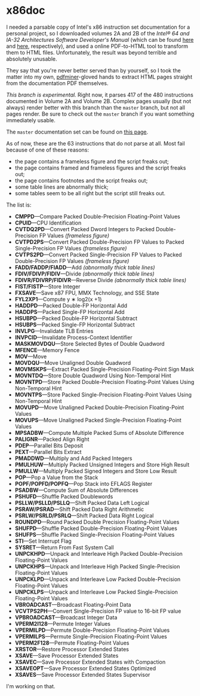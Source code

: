 x86doc
======

I needed a parsable copy of Intel's x86 instruction set documentation for a
personal project, so I downloaded volumes 2A and 2B of the *Intel® 64 and IA-32
Architectures Software Developer's Manual* (which can be found [here][1] and
[here][2], respectively), and used a online PDF-to-HTML tool to transform them
to HTML files. Unfortunately, the result was beyond terrible and absolutely
unusable.

They say that you're never better served than by yourself, so I took the matter
into my own, [pdfminer][3]-gloved hands to extract HTML pages straight from the
documentation PDF themselves.

*This branch is experimental.* Right now, it parses 417 of the 480 instructions
documented in Volume 2A and Volume 2B. Complex pages usually (but not always)
render better with this branch than the `master` branch, but not all pages
render. Be sure to check out the `master` branch if you want something
immediately usable.

The `master` documentation set can be found on [this page][4].

As of now, these are the 63 instructions that do not parse at all. Most fail
because of one of these reasons:

* the page contains a frameless figure and the script freaks out;
* the page contains framed and frameless figures and the script freaks out;
* the page contains footnotes and the script freaks out;
* some table lines are abnormally thick;
* some tables seem to be all right but the script still freaks out.

The list is:

* **CMPPD**—Compare Packed Double-Precision Floating-Point Values
* **CPUID**—CPU Identification
* **CVTDQ2PD**—Convert Packed Dword Integers to Packed Double-Precision FP Values *(frameless figure)*
* **CVTPD2PS**—Convert Packed Double-Precision FP Values to Packed Single-Precision FP Values *(frameless figure)*
* **CVTPS2PD**—Convert Packed Single-Precision FP Values to Packed Double-Precision FP Values *(frameless figure)*
* **FADD/FADDP/FIADD**—Add *(abnormally thick table lines)*
* **FDIV/FDIVP/FIDIV**—Divide *(abnormally thick table lines)*
* **FDIVR/FDIVRP/FIDIVR**—Reverse Divide *(abnormally thick table lines)*
* **FIST/FISTP**—Store Integer 
* **FXSAVE**—Save x87 FPU, MMX Technology, and SSE State 
* **FYL2XP1**—Compute y ∗ log2(x +1) 
* **HADDPD**—Packed Double-FP Horizontal Add 
* **HADDPS**—Packed Single-FP Horizontal Add 
* **HSUBPD**—Packed Double-FP Horizontal Subtract 
* **HSUBPS**—Packed Single-FP Horizontal Subtract 
* **INVLPG**—Invalidate TLB Entries 
* **INVPCID**—Invalidate Process-Context Identifier 
* **MASKMOVDQU**—Store Selected Bytes of Double Quadword 
* **MFENCE**—Memory Fence 
* **MOV**—Move 
* **MOVDQU**—Move Unaligned Double Quadword 
* **MOVMSKPS**—Extract Packed Single-Precision Floating-Point Sign Mask 
* **MOVNTDQ**—Store Double Quadword Using Non-Temporal Hint 
* **MOVNTPD**—Store Packed Double-Precision Floating-Point Values Using Non-Temporal Hint 
* **MOVNTPS**—Store Packed Single-Precision Floating-Point Values Using Non-Temporal Hint 
* **MOVUPD**—Move Unaligned Packed Double-Precision Floating-Point Values 
* **MOVUPS**—Move Unaligned Packed Single-Precision Floating-Point Values 
* **MPSADBW**—Compute Multiple Packed Sums of Absolute Difference 
* **PALIGNR**—Packed Align Right 
* **PDEP**—Parallel Bits Deposit 
* **PEXT**—Parallel Bits Extract 
* **PMADDWD**—Multiply and Add Packed Integers 
* **PMULHUW**—Multiply Packed Unsigned Integers and Store High Result 
* **PMULLW**—Multiply Packed Signed Integers and Store Low Result 
* **POP**—Pop a Value from the Stack 
* **POPF/POPFD/POPFQ**—Pop Stack into EFLAGS Register 
* **PSADBW**—Compute Sum of Absolute Differences 
* **PSHUFD**—Shuffle Packed Doublewords 
* **PSLLW/PSLLD/PSLLQ**—Shift Packed Data Left Logical 
* **PSRAW/PSRAD**—Shift Packed Data Right Arithmetic 
* **PSRLW/PSRLD/PSRLQ**—Shift Packed Data Right Logical 
* **ROUNDPD**—Round Packed Double Precision Floating-Point Values 
* **SHUFPD**—Shuffle Packed Double-Precision Floating-Point Values 
* **SHUFPS**—Shuffle Packed Single-Precision Floating-Point Values 
* **STI**—Set Interrupt Flag 
* **SYSRET**—Return From Fast System Call 
* **UNPCKHPD**—Unpack and Interleave High Packed Double-Precision Floating-Point Values 
* **UNPCKHPS**—Unpack and Interleave High Packed Single-Precision Floating-Point Values 
* **UNPCKLPD**—Unpack and Interleave Low Packed Double-Precision Floating-Point Values 
* **UNPCKLPS**—Unpack and Interleave Low Packed Single-Precision Floating-Point Values 
* **VBROADCAST**—Broadcast Floating-Point Data 
* **VCVTPS2PH**—Convert Single-Precision FP value to 16-bit FP value 
* **VPBROADCAST**—Broadcast Integer Data 
* **VPERM2I128**—Permute Integer Values 
* **VPERMILPD**—Permute Double-Precision Floating-Point Values 
* **VPERMILPS**—Permute Single-Precision Floating-Point Values 
* **VPERM2F128**—Permute Floating-Point Values 
* **XRSTOR**—Restore Processor Extended States 
* **XSAVE**—Save Processor Extended States 
* **XSAVEC**—Save Processor Extended States with Compaction 
* **XSAVEOPT**—Save Processor Extended States Optimized 
* **XSAVES**—Save Processor Extended States Supervisor 

I'm working on that.

  [1]: http://www.intel.com/content/dam/www/public/us/en/documents/manuals/64-ia-32-architectures-software-developer-vol-2a-manual.pdf
  [2]: http://www.intel.com/content/dam/www/public/us/en/documents/manuals/64-ia-32-architectures-software-developer-vol-2b-manual.pdf
  [3]: http://www.unixuser.org/~euske/python/pdfminer/
  [4]: http://www.felixcloutier.com/x86/